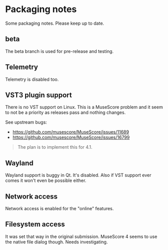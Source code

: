 Packaging notes
===============

Some packaging notes. Please keep up to date.

## beta

The beta branch is used for pre-release and testing.

## Telemetry

Telemetry is disabled too.

## VST3 plugin support

There is no VST support on Linux. This is a MuseScore problem and it
seem to not be a priority as releases pass and nothing changes.

See upstream bugs:

- https://github.com/musescore/MuseScore/issues/11689
- https://github.com/musescore/MuseScore/issues/16799

> The plan is to implement this for 4.1.

## Wayland

Wayland support is buggy in Qt. It's disabled. Also if VST support
ever comes it won't even be possible either.

## Network access

Network access is enabled for the "online" features.

## Filesystem access

It was set that way in the original submission. MuseScore 4 seems to
use the native file dialog though. Needs investigating.

